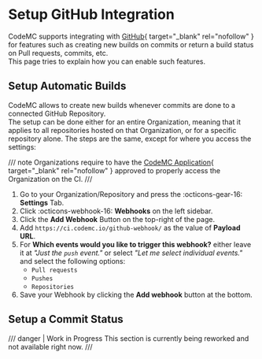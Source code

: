 # Setup GitHub Integration

CodeMC supports integrating with [GitHub](https://github.com){ target="_blank" rel="nofollow" } for features such as creating new builds on commits or return a build status on Pull requests, commits, etc.  
This page tries to explain how you can enable such features.

## Setup Automatic Builds

CodeMC allows to create new builds whenever commits are done to a connected GitHub Repository.  
The setup can be done either for an entire Organization, meaning that it applies to all repositories hosted on that Organization, or for a specific repository alone. The steps are the same, except for where you access the settings:

/// note
Organizations require to have the [CodeMC Application](https://github.com/settings/connections/applications/2debe3b061b244423bf5){ target="_blank" rel="nofollow" } approved to properly access the Organization on the CI.
///

1. Go to your Organization/Repository and press the :octicons-gear-16: **Settings** Tab.
2. Click :octicons-webhook-16: **Webhooks** on the left sidebar.
3. Click the **Add Webhook** Button on the top-right of the page.
4. Add `https://ci.codemc.io/github-webhook/` as the value of **Payload URL**.
5. For **Which events would you like to trigger this webhook?** either leave it at *"Just the `push` event."* or select *"Let me select individual events."* and select the following options:
    - `Pull requests`
    - `Pushes`
    - `Repositories`
6. Save your Webhook by clicking the **Add webhook** button at the bottom.

## Setup a Commit Status

/// danger | Work in Progress
This section is currently being reworked and not available right now.
///